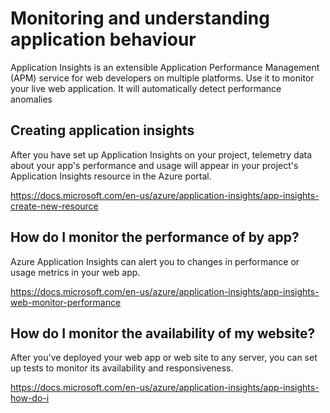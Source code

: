 # Monitoring and understanding application behaviour

Application Insights is an extensible Application Performance Management (APM) service for web developers on multiple platforms. Use it to monitor your live web application. It will automatically detect performance anomalies

## Creating application insights
After you have set up Application Insights on your project, telemetry data about your app's performance and usage will appear in your project's Application Insights resource in the Azure portal.

https://docs.microsoft.com/en-us/azure/application-insights/app-insights-create-new-resource 

## How do I monitor the performance of by app?
Azure Application Insights can alert you to changes in performance or usage metrics in your web app.

https://docs.microsoft.com/en-us/azure/application-insights/app-insights-web-monitor-performance

## How do I monitor the availability of my website?

After you've deployed your web app or web site to any server, you can set up tests to monitor its availability and responsiveness.

https://docs.microsoft.com/en-us/azure/application-insights/app-insights-how-do-i